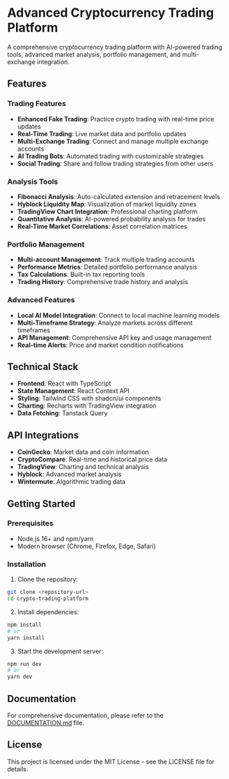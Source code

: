 
# Advanced Cryptocurrency Trading Platform

A comprehensive cryptocurrency trading platform with AI-powered trading tools, advanced market analysis, portfolio management, and multi-exchange integration.

## Features

### Trading Features
- **Enhanced Fake Trading**: Practice crypto trading with real-time price updates
- **Real-Time Trading**: Live market data and portfolio updates
- **Multi-Exchange Trading**: Connect and manage multiple exchange accounts
- **AI Trading Bots**: Automated trading with customizable strategies
- **Social Trading**: Share and follow trading strategies from other users

### Analysis Tools
- **Fibonacci Analysis**: Auto-calculated extension and retracement levels
- **Hyblock Liquidity Map**: Visualization of market liquidity zones
- **TradingView Chart Integration**: Professional charting platform
- **Quantitative Analysis**: AI-powered probability analysis for trades
- **Real-Time Market Correlations**: Asset correlation matrices

### Portfolio Management
- **Multi-account Management**: Track multiple trading accounts
- **Performance Metrics**: Detailed portfolio performance analysis
- **Tax Calculations**: Built-in tax reporting tools
- **Trading History**: Comprehensive trade history and analysis

### Advanced Features
- **Local AI Model Integration**: Connect to local machine learning models
- **Multi-Timeframe Strategy**: Analyze markets across different timeframes
- **API Management**: Comprehensive API key and usage management
- **Real-time Alerts**: Price and market condition notifications

## Technical Stack

- **Frontend**: React with TypeScript
- **State Management**: React Context API
- **Styling**: Tailwind CSS with shadcn/ui components
- **Charting**: Recharts with TradingView integration
- **Data Fetching**: Tanstack Query

## API Integrations

- **CoinGecko**: Market data and coin information
- **CryptoCompare**: Real-time and historical price data
- **TradingView**: Charting and technical analysis
- **Hyblock**: Advanced market analysis
- **Wintermute**: Algorithmic trading data

## Getting Started

### Prerequisites
- Node.js 16+ and npm/yarn
- Modern browser (Chrome, Firefox, Edge, Safari)

### Installation

1. Clone the repository:
```bash
git clone <repository-url>
cd crypto-trading-platform
```

2. Install dependencies:
```bash
npm install
# or
yarn install
```

3. Start the development server:
```bash
npm run dev
# or
yarn dev
```

## Documentation

For comprehensive documentation, please refer to the [DOCUMENTATION.md](./DOCUMENTATION.md) file.

## License

This project is licensed under the MIT License - see the LICENSE file for details.
